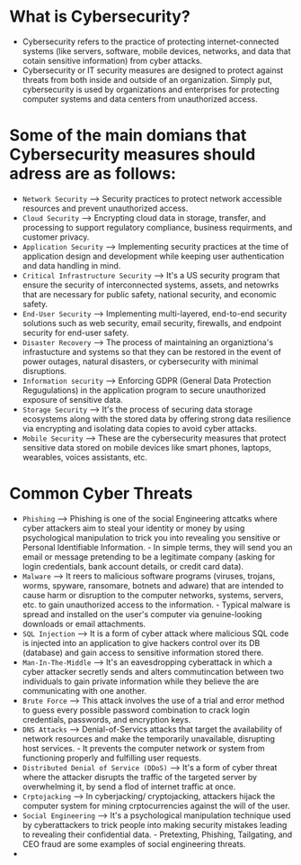 # What is Cybersecurity?
- Cybersecurity refers to the practice of protecting internet-connected systems (like servers, software, mobile devices, networks, and data that cotain sensitive information) from cyber attacks.
- Cybersecurity or IT security measures are designed to protect against threats from both inside and outside of an organization. Simply put, cybersecurity is used by organizations and enterprises for protecting computer systems and data centers from unauthorized access.

# Some of the main domians that Cybersecurity measures should adress are as follows:
- `Network Security` --> Security practices to protect network accessible resources and prevent unauthorized access.
- `Cloud Security` --> Encrypting cloud data in storage, transfer, and processing to support regulatory compliance, business requirments, and customer privacy.
- `Application Security` --> Implementing security practices at the time of application design and development while keeping user authentication and data handling in mind.
- `Critical Infrastructure Security` --> It's a US security program that ensure the security of interconnected systems, assets, and netowrks that are necessary for public safety, national security, and economic safety.
- `End-User Security` --> Implementing multi-layered, end-to-end security solutions such as web security, email security, firewalls, and endpoint security for end-user safety.
- `Disaster Recovery` --> The process of maintaining an organiztiona's infrastucture and systems so that they can be restored in the event of power outages, natural disasters, or cybersecurity with minimal disruptions.
- `Information security` --> Enforcing GDPR (General Data Protection Regugulations) in the application program to secure unauthorized exposure of sensitive data.
- `Storage Security` --> It's the process of securing data storage ecosystems along with the stored data by offering strong data resilience via encrypting and isolating data copies to avoid cyber attacks.
- `Mobile Security` --> These are the cybersecurity measures that protect sensitive data stored on mobile devices like smart phones, laptops, wearables, voices assistants, etc.

# Common Cyber Threats
- `Phishing` --> Phishing is one of the social Engineering attcatks where cyber attackers aim to steal your identity or money by using psychological manipulation to trick you into revealing you sensitive or Personal Identifiable Information. - In simple terms, they will send you an email or message pretending to be a legitimate company (asking for login credentials, bank account details, or credit card data).
- `Malware` --> It reers to malicious software programs (viruses, trojans, worms, spyware, ransomare, botnets and adware) that are intended to cause harm or disruption to the computer networks, systems, servers, etc. to gain unauthorized access to the information. - Typical malware is spread and installed on the user's computer via genuine-looking downloads or email attachments.
- `SQL Injection` --> It is a form of cyber attack where malicious SQL code is injected into an application to give hackers control over its DB (database) and gain access to sensitive information stored there.
- `Man-In-The-Middle` --> It's an eavesdropping cyberattack in which a cyber attacker secretly sends and alters commutincation between two individuals to gain private information while they believe the are communicating with one another.
- `Brute Force` --> This attack involves the use of a trial and error method to guess every possible password combination to crack login credentials, passwords, and encryption keys.
- `DNS Attacks` --> Denial-of-Servics attacks that target the availability of network resources and make the temporarily unavailable, disrupting host services. - It prevents the computer network or system from functioning properly and fulfilling user requests.
- `Distributed Denial of Service (DDoS)` --> It's a form of cyber threat where the attacker disrupts the traffic of the targeted server by overwhelming it, by send a flod of internet traffic at once.
- `Crptojacking` --> In cyberjacking/ cryptojacking, attackers hijack the computer system for mining crptocurrencies against the will of the user.
- `Social Engineering` --> It's a psychological manipulation technique used by cyberattackers to trick people into making security mistakes leading to revealing their confidential data. - Pretexting, Phishing, Tailgating, and CEO fraud are some examples of social engineering threats.
- 